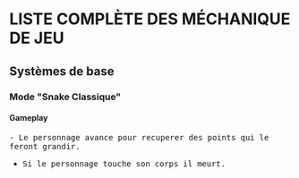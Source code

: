 # LISTE COMPLÈTE DES MÉCHANIQUE DE JEU
## Systèmes de base

### Mode "Snake Classique"
#### Gameplay

<tt>- Le personnage avance pour recuperer des points qui le feront grandir.
- Si le personnage touche son corps il meurt.</tt>
